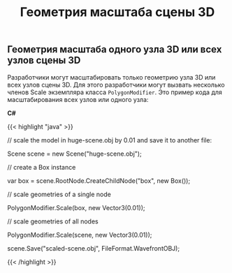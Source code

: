 ﻿---
title: Геометрия масштаба сцены 3D
type: docs
weight: 70
url: /ru/net/scale-geometries-of-a-3d-scene/
description: Разработчики могут масштабировать только геометрию узла 3D или всех узлов сцены 3D. Для этого разработчики могут вызвать несколько членов Scale экземпляра класса PolygonModifier.
---
## **Геометрия масштаба одного узла 3D или всех узлов сцены 3D**
Разработчики могут масштабировать только геометрию узла 3D или всех узлов сцены 3D. Для этого разработчики могут вызвать несколько членов Scale экземпляра класса `PolygonModifier`. Это пример кода для масштабирования всех узлов или одного узла:



**C#**

{{< highlight "java" >}}

 // scale the model in huge-scene.obj by 0.01 and save it to another file:

Scene scene = new Scene("huge-scene.obj");

// create a Box instance

var box = scene.RootNode.CreateChildNode("box", new Box());

// scale geometries of a single node

PolygonModifier.Scale(box, new Vector3(0.01));

// scale geometries of all nodes

PolygonModifier.Scale(scene, new Vector3(0.01));

scene.Save("scaled-scene.obj", FileFormat.WavefrontOBJ);

{{< /highlight >}}
